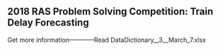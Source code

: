 ## 2018 RAS Problem Solving Competition: Train Delay Forecasting

Get more information————Read DataDictionary__3__March_7.xlsx
